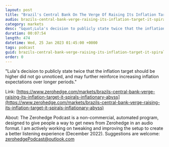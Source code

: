 ```yaml
---
layout: post
title: "Brazil's Central Bank On The Verge Of Raising Its Inflation Target As It Spirals Into The Inflationary Abyss"
audio: brazils-central-bank-verge-raising-its-inflation-target-it-spirals-inflationary-abyss-0
category: markets
desc: "&quot;Lula's decision to publicly state twice that the inflation target should be higher did not go unnoticed, and may further reinforce increasing inflation expectations over longer periods.&quot; "
duration: 00:07:54
length: 474
datetime: Wed, 25 Jan 2023 01:45:00 +0000
tags: podcast
guid: brazils-central-bank-verge-raising-its-inflation-target-it-spirals-inflationary-abyss-0
order: 0
---
```

&quot;Lula's decision to publicly state twice that the inflation target should be higher did not go unnoticed, and may further reinforce increasing inflation expectations over longer periods.&quot; 

Link: [https://www.zerohedge.com/markets/brazils-central-bank-verge-raising-its-inflation-target-it-spirals-inflationary-abyss](https://www.zerohedge.com/markets/brazils-central-bank-verge-raising-its-inflation-target-it-spirals-inflationary-abyss)

About: The Zerohedge Podcast is a non-commercial, automated program, designed to give people a way to get news from Zerohedge in an audio format.  I am actively working on tweaking and improving the setup to create a better listening experience (December 2022).  Suggestions are welcome: [zerohedgePodcast@outlook.com](mailto:zerohedgePodcast@outlook.com)